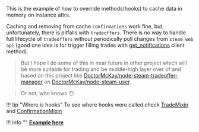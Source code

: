 This is the example of how to override methods(hooks) to cache data in memory on instance attrs.

Caching and removing from cache `confirmations` work fine, but, unfortunately, there is pitfalls with `tradeoffers`.
There is no way to handle full lifecycle of `tradeoffers` without periodically poll changes from `steam web api` 
(good one idea is for trigger filling trades with [get_notifications](https://github.com/somespecialone/aiosteampy/blob/master/aiosteampy/client.py)
client method).

> But I hope I do some of this in near future in other project which will be more suitable for trading and be middle-high layer over of and based on this project
> like [DoctorMcKay/node-steam-tradeoffer-manager](https://github.com/DoctorMcKay/node-steam-tradeoffer-manager) on 
> [DoctorMcKay/node-steam-user](https://github.com/DoctorMcKay/node-steam-user).

> Or not, who knows 😶

!!! tip "Where is hooks"
    To see where hooks were called check [TradeMixin](https://github.com/somespecialone/aiosteampy/blob/master/aiosteampy/trade.py)
    and [ConfirmationMixin](https://github.com/somespecialone/aiosteampy/blob/master/aiosteampy/confirmation.py)

!!! info ""
    [**Example here**](./examples/states.md)
